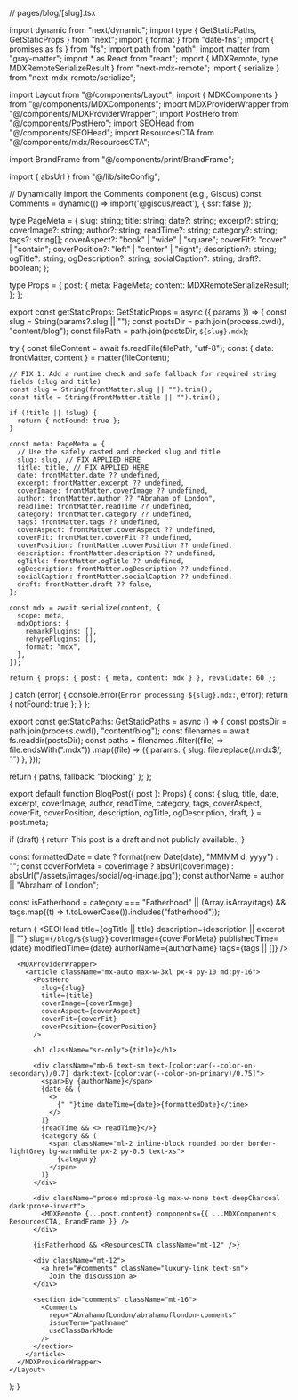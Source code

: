 // pages/blog/[slug].tsx

import dynamic from "next/dynamic";
import type { GetStaticPaths, GetStaticProps } from "next";
import { format } from "date-fns";
import { promises as fs } from "fs";
import path from "path";
import matter from "gray-matter";
import \* as React from "react";
import { MDXRemote, type MDXRemoteSerializeResult } from "next-mdx-remote";
import { serialize } from "next-mdx-remote/serialize";

import Layout from "@/components/Layout";
import { MDXComponents } from "@/components/MDXComponents";
import MDXProviderWrapper from "@/components/MDXProviderWrapper";
import PostHero from "@/components/PostHero";
import SEOHead from "@/components/SEOHead";
import ResourcesCTA from "@/components/mdx/ResourcesCTA";

import BrandFrame from "@/components/print/BrandFrame";

import { absUrl } from "@/lib/siteConfig";

// Dynamically import the Comments component (e.g., Giscus)
const Comments = dynamic(() => import('@giscus/react'), { ssr: false });

type PageMeta = {
slug: string;
title: string;
date?: string;
excerpt?: string;
coverImage?: string;
author?: string;
readTime?: string;
category?: string;
tags?: string[];
coverAspect?: "book" | "wide" | "square";
coverFit?: "cover" | "contain";
coverPosition?: "left" | "center" | "right";
description?: string;
ogTitle?: string;
ogDescription?: string;
socialCaption?: string;
draft?: boolean;
};

type Props = {
post: {
meta: PageMeta;
content: MDXRemoteSerializeResult;
};
};

export const getStaticProps: GetStaticProps<Props> = async ({ params }) => {
const slug = String(params?.slug || "");
const postsDir = path.join(process.cwd(), "content/blog");
const filePath = path.join(postsDir, `${slug}.mdx`);

try {
const fileContent = await fs.readFile(filePath, "utf-8");
const { data: frontMatter, content } = matter(fileContent);

    // FIX 1: Add a runtime check and safe fallback for required string fields (slug and title)
    const slug = String(frontMatter.slug || "").trim();
    const title = String(frontMatter.title || "").trim();

    if (!title || !slug) {
      return { notFound: true };
    }

    const meta: PageMeta = {
      // Use the safely casted and checked slug and title
      slug: slug, // FIX APPLIED HERE
      title: title, // FIX APPLIED HERE
      date: frontMatter.date ?? undefined,
      excerpt: frontMatter.excerpt ?? undefined,
      coverImage: frontMatter.coverImage ?? undefined,
      author: frontMatter.author ?? "Abraham of London",
      readTime: frontMatter.readTime ?? undefined,
      category: frontMatter.category ?? undefined,
      tags: frontMatter.tags ?? undefined,
      coverAspect: frontMatter.coverAspect ?? undefined,
      coverFit: frontMatter.coverFit ?? undefined,
      coverPosition: frontMatter.coverPosition ?? undefined,
      description: frontMatter.description ?? undefined,
      ogTitle: frontMatter.ogTitle ?? undefined,
      ogDescription: frontMatter.ogDescription ?? undefined,
      socialCaption: frontMatter.socialCaption ?? undefined,
      draft: frontMatter.draft ?? false,
    };

    const mdx = await serialize(content, {
      scope: meta,
      mdxOptions: {
        remarkPlugins: [],
        rehypePlugins: [],
        format: "mdx",
      },
    });

    return { props: { post: { meta, content: mdx } }, revalidate: 60 };

} catch (error) {
console.error(`Error processing ${slug}.mdx:`, error);
return { notFound: true };
}
};

export const getStaticPaths: GetStaticPaths = async () => {
const postsDir = path.join(process.cwd(), "content/blog");
const filenames = await fs.readdir(postsDir);
const paths = filenames
.filter((file) => file.endsWith(".mdx"))
.map((file) => ({
params: { slug: file.replace(/\.mdx$/, "") },
}));

return { paths, fallback: "blocking" };
};

export default function BlogPost({ post }: Props) {
const {
slug,
title,
date,
excerpt,
coverImage,
author,
readTime,
category,
tags,
coverAspect,
coverFit,
coverPosition,
description,
ogTitle,
ogDescription,
draft,
} = post.meta;

if (draft) {
return <Layout pageTitle="Draft Post">This post is a draft and not publicly available.</Layout>;
}

const formattedDate = date ? format(new Date(date), "MMMM d, yyyy") : "";
const coverForMeta = coverImage
? absUrl(coverImage)
: absUrl("/assets/images/social/og-image.jpg");
const authorName = author || "Abraham of London";

const isFatherhood =
category === "Fatherhood" ||
(Array.isArray(tags) && tags.map((t) => t.toLowerCase()).includes("fatherhood"));

return (
<Layout pageTitle={title} hideSocialStrip hideCTA>
<SEOHead
title={ogTitle || title}
description={description || excerpt || ""}
slug={`/blog/${slug}`}
coverImage={coverForMeta}
publishedTime={date}
modifiedTime={date}
authorName={authorName}
tags={tags || []}
/>

      <MDXProviderWrapper>
        <article className="mx-auto max-w-3xl px-4 py-10 md:py-16">
          <PostHero
            slug={slug}
            title={title}
            coverImage={coverImage}
            coverAspect={coverAspect}
            coverFit={coverFit}
            coverPosition={coverPosition}
          />

          <h1 className="sr-only">{title}</h1>

          <div className="mb-6 text-sm text-[color:var(--color-on-secondary)/0.7] dark:text-[color:var(--color-on-primary)/0.75]">
            <span>By {authorName}</span>
            {date && (
              <>
                {" "}time dateTime={date}>{formattedDate}</time>
              </>
            )}
            {readTime && <> readTime}</>}
            {category && (
              <span className="ml-2 inline-block rounded border border-lightGrey bg-warmWhite px-2 py-0.5 text-xs">
                {category}
              </span>
            )}
          </div>

          <div className="prose md:prose-lg max-w-none text-deepCharcoal dark:prose-invert">
            <MDXRemote {...post.content} components={{ ...MDXComponents, ResourcesCTA, BrandFrame }} />
          </div>

          {isFatherhood && <ResourcesCTA className="mt-12" />}

          <div className="mt-12">
            <a href="#comments" className="luxury-link text-sm">
              Join the discussion a>
          </div>

          <section id="comments" className="mt-16">
            <Comments
              repo="AbrahamofLondon/abrahamoflondon-comments"
              issueTerm="pathname"
              useClassDarkMode
            />
          </section>
        </article>
      </MDXProviderWrapper>
    </Layout>

);
}
